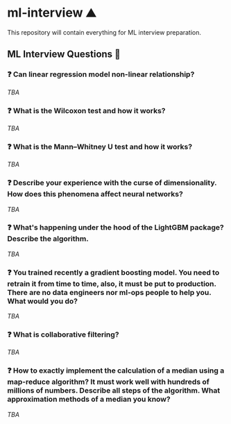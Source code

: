 # ml-interview :mountain:
This repository will contain everything for ML interview preparation.

## ML Interview Questions :turtle:

### :question: Can linear regression model non-linear relationship?

*TBA*

### :question: What is the Wilcoxon test and how it works?

*TBA*

### :question: What is the Mann–Whitney U test and how it works?

*TBA*

### :question: Describe your experience with the curse of dimensionality. How does this phenomena affect neural networks?

*TBA*

### :question: What's happening under the hood of the LightGBM package? Describe the algorithm.

*TBA*

### :question: You trained recently a gradient boosting model. You need to retrain it from time to time, also, it must be put to production. There are no data engineers nor ml-ops people to help you. What would you do?

*TBA*

### :question: What is collaborative filtering?

*TBA*

### :question: How to exactly implement the calculation of a median using a map-reduce algorithm? It must work well with hundreds of millions of numbers. Describe all steps of the algorithm. What approximation methods of a median you know?

*TBA*
